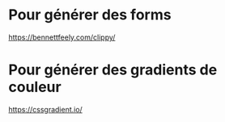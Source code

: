 # Pour générer des forms
https://bennettfeely.com/clippy/


# Pour générer des gradients de couleur
https://cssgradient.io/